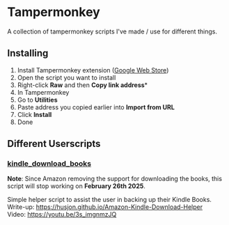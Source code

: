 # Tampermonkey

A collection of tampermonkey scripts I've made / use for different things.


## Installing
1. Install Tampermonkey extension ([Google Web Store](https://chrome.google.com/webstore/detail/tampermonkey/dhdgffkkebhmkfjojejmpbldmpobfkfo))
2. Open the script you want to install
  1. Right-click **Raw** and then **Copy link address***
3. In Tampermonkey
  1. Go to **Utilities**
  2. Paste address you copied earlier into **Import from URL**
  3. Click **Install**
4. Done


## Different Userscripts
### [kindle_download_books](./kindle_download_books.js)  
  **Note**: Since Amazon removing the support for downloading the books, this script will stop working on **February 26th 2025**.
  
  Simple helper script to assist the user in backing up their Kindle Books.  
  Write-up: https://husjon.github.io/Amazon-Kindle-Download-Helper   
  Video: https://youtu.be/3s_imgnmzJQ  
